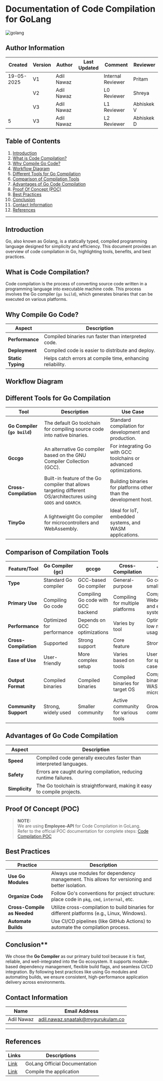 # Documentation of Code Compilation for GoLang
![golang](https://github.com/user-attachments/assets/67dd5a3c-4561-44aa-99a5-a689b3d0d352)
  
 ##  **Author Information**
| Created     | Version | Author        | Last Updated       | Comment          | Reviewer         |
|-------------|---------|---------------|--------------------|------------------|------------------|
| 19-05-2025  | V1      | Adil Nawaz    |        | Internal Reviewer| Pritam        |
|   | V2    | Adil Nawaz    |          | L0 Reviewer      | Shreya           |
|   | V3    | Adil Nawaz    |          | L1 Reviewer      | Abhiskek V         |
| 5  | V3    | Adil Nawaz    |          | L2 Reviewer      | Abhiskek D         |




## **Table of Contents**

1. [Introduction](#introduction)
2. [What is Code Compilation?](#what-is-code-compilation)
3. [Why Compile Go Code?](#why-compile-go-code)
4. [Workflow Diagram](#workflow-diagram)
5. [Different Tools for Go Compilation](#different-tools-for-go-compilation)
6. [Comparison of Compilation Tools](#comparison-of-compilation-tools)
7. [Advantages of Go Code Compilation](#advantages-of-go-code-compilation)
8. [Proof Of Concept (POC)](#proof-of-concept-poc)
9. [Best Practices](#best-practices)
10. [Conclusion](#conclusion)
11. [Contact Information](#contact-information)
12. [References](#references)

---



## Introduction
Go, also known as Golang, is a statically typed, compiled programming language designed for simplicity and efficiency. This document provides an overview of code compilation in Go, highlighting tools, benefits, and best practices.

## What is Code Compilation?
Code compilation is the process of converting source code written in a programming language into executable machine code. This process involves the Go compiler (`go build`), which generates binaries that can be executed on various platforms.

## Why Compile Go Code?
| **Aspect**        | **Description**                                            |
| ----------------- | ---------------------------------------------------------- |
| **Performance**   | Compiled binaries run faster than interpreted code.        |
| **Deployment**    | Compiled code is easier to distribute and deploy.          |
| **Static Typing** | Helps catch errors at compile time, enhancing reliability. |

## Workflow Diagram


## Different Tools for Go Compilation

| **Tool**                     | **Description**                                                                                                 | **Use Case**                                                      |
| ---------------------------- | --------------------------------------------------------------------------------------------------------------- | ----------------------------------------------------------------- |
| **Go Compiler (`go build`)** | The default Go toolchain for compiling source code into native binaries.                                        | Standard compilation for development and production.              |
| **Gccgo**                    | An alternative Go compiler based on the GNU Compiler Collection (GCC).                                          | For integrating Go with GCC toolchains or advanced optimizations. |
| **Cross-Compilation**        | Built-in feature of the Go compiler that allows targeting different OS/architectures using `GOOS` and `GOARCH`. | Building binaries for platforms other than the development host.  |
| **TinyGo**                   | A lightweight Go compiler for microcontrollers and WebAssembly.                                                 | Ideal for IoT, embedded systems, and WASM applications.           |


## Comparison of Compilation Tools
| Feature/Tool        | Go Compiler (gc)                      | gccgo                                | Cross-Compilation                | TinyGo                         |
|---------------------|---------------------------------------|--------------------------------------|----------------------------------|--------------------------------|
| **Type**            | Standard Go compiler                  | GCC-based Go compiler                | General-purpose                  | Go compiler for small devices  |
| **Primary Use**     | Compiling Go code                     | Compiling Go code with GCC backend   | Compiling for multiple platforms  | Compiling for WebAssembly and embedded systems |
| **Performance**     | Optimized for performance             | Depends on GCC optimizations         | Varies by tool                   | Optimized for low memory usage  |
| **Cross-Compilation**| Supported                           | Strong support                       | Core feature                     | Strong support                  |
| **Ease of Use**     | User-friendly                        | More complex setup                   | Varies based on tools            | User-friendly for specific cases|
| **Output Format**   | Compiled binaries                    | Compiled binaries                    | Compiled binaries for target OS  | Compiled binaries for WASM and microcontrollers |
| **Community Support**| Strong, widely used                 | Smaller community                    | Active community for various tools| Growing community               |



## Advantages of Go Code Compilation
| **Aspect**   | **Description**                                                                 |
|--------------|---------------------------------------------------------------------------------|
| **Speed**    | Compiled code generally executes faster than interpreted languages.             |
| **Safety**   | Errors are caught during compilation, reducing runtime failures.                |
| **Simplicity** | The Go toolchain is straightforward, making it easy to compile projects.      |


## **Proof Of Concept (POC)**
> **NOTE:**   
> We are using **Employee-API** for Code Compilation in GoLang.  
> Refer to the official POC documentation for complete steps: [Code Compilation POC](https://github.com/snaatak-Downtime-Crew/Documentation/tree/SCRUMS-157-Vardaan/application-ci/checks/java/static-code-analysis/poc) 




## Best Practices
| Practice                  | Description                                                                                      |
|--------------------------|--------------------------------------------------------------------------------------------------|
| **Use Go Modules**       | Always use modules for dependency management. This allows for versioning and better isolation.  |
| **Organize Code**        | Follow Go's conventions for project structure: place code in `pkg`, `cmd`, `internal`, etc.     |
| **Cross-Compile as Needed** | Utilize cross-compilation to build binaries for different platforms (e.g., Linux, Windows).     |
| **Automate Builds**      | Use CI/CD pipelines (like GitHub Actions) to automate the compilation process.     |

## Conclusion**

We chose the **Go Compiler** as our primary build tool because it is fast, reliable, and well-integrated into the Go ecosystem. It supports module-based dependency management, flexible build flags, and seamless CI/CD integration. By following best practices like using Go modules and automating builds, we ensure consistent, high-performance application delivery across environments.

## Contact Information

| Name         | Email Address                                 |
|--------------|-----------------------------------------------|
| Adil Nawaz | adil.nawaz.snaatak@mygurukulam.co           |

---
## References
| Links | Descriptions|
|------|---------------------|
|  [Link](https://go.dev/doc/) | GoLang Official Documentation |
| [Link](https://go.dev/doc/tutorial/compile-install)| Compile the application |
